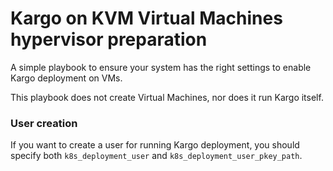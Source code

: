 # Kargo on KVM Virtual Machines hypervisor preparation

A simple playbook to ensure your system has the right settings to enable Kargo
deployment on VMs.

This playbook does not create Virtual Machines, nor does it run Kargo itself.

### User creation

If you want to create a user for running Kargo deployment, you should specify
both `k8s_deployment_user` and `k8s_deployment_user_pkey_path`.
